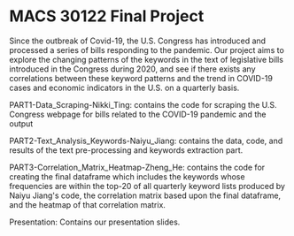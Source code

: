 # MACS 30122 Final Project

Since the outbreak of Covid-19, the U.S. Congress has introduced and
processed a series of bills responding to the pandemic. Our project aims to
explore the changing patterns of the keywords in the text of legislative bills
introduced in the Congress during 2020, and see if there exists any
correlations between these keyword patterns and the trend in COVID-19 cases and 
economic indicators in the U.S. on a quarterly basis.

PART1-Data_Scraping-Nikki_Ting: contains the code for scraping the U.S. Congress
webpage for bills related to the COVID-19 pandemic and the output

PART2-Text_Analysis_Keywords-Naiyu_Jiang: contains the data, code, and results of the
text pre-processing and keywords extraction part. 

PART3-Correlation_Matrix_Heatmap-Zheng_He: contains the code for creating the final
dataframe which includes the keywords whose frequencies are within the top-20 of 
all quarterly keyword lists produced by Naiyu Jiang's code, the correlation matrix
based upon the final dataframe, and the heatmap of that correlation matrix.

Presentation: Contains our presentation slides.
